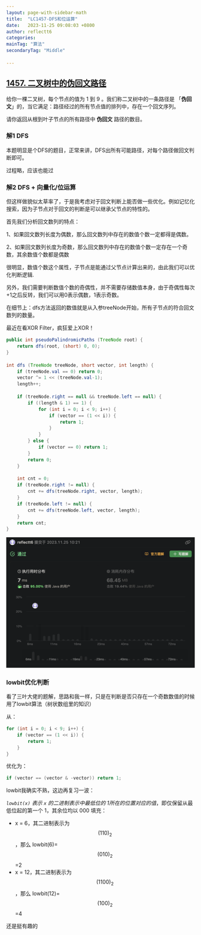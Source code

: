 ```yaml
---
layout: page-with-sidebar-math
title:  "LC1457-DFS和位运算"
date:   2023-11-25 09:08:03 +0800
author: reflectt6
categories: 
mainTag: "算法"
secondaryTag: "Middle"

---
```


## [1457. 二叉树中的伪回文路径](https://leetcode.cn/problems/pseudo-palindromic-paths-in-a-binary-tree/)

给你一棵二叉树，每个节点的值为 1 到 9 。我们称二叉树中的一条路径是 「**伪回文**」的，当它满足：路径经过的所有节点值的排列中，存在一个回文序列。

请你返回从根到叶子节点的所有路径中 **伪回文** 路径的数目。



### 解1 DFS

本题明显是个DFS的题目，正常来讲，DFS出所有可能路径，对每个路径做回文判断即可。

过程略，应该也能过

### 解2 DFS + 向量化/位运算

但这样做貌似太草率了，于是我考虑对于回文判断上能否做一些优化。例如记忆化搜索，因为子节点对于回文的判断是可以继承父节点的特性的。

首先我们分析回文数列的特点：

1、如果回文数列长度为偶数，那么回文数列中存在的数值个数一定都得是偶数。

2、如果回文数列长度为奇数，那么回文数列中存在的数值个数一定存在一个奇数，其余数值个数都是偶数

很明显，数值个数这个属性，子节点是能通过父节点计算出来的，由此我们可以优化判断逻辑.

另外，我们需要判断数值个数的奇偶性，并不需要存储数值本身，由于奇偶性每次+1之后反转，我们可以用0表示偶数，1表示奇数。

在细节上：dfs方法返回的数值就是从入参treeNode开始，所有子节点的符合回文数列的数量。

最近在看XOR Filter，疯狂爱上XOR！

```java
public int pseudoPalindromicPaths (TreeNode root) {
    return dfs(root, (short) 0, 0);
}

int dfs (TreeNode treeNode, short vector, int length) {
    if (treeNode.val == 0) return 0;
    vector ^= 1 << (treeNode.val-1);
    length++;

    if (treeNode.right == null && treeNode.left == null) {
        if ((length & 1) == 1) {
            for (int i = 0; i < 9; i++) {
                if (vector == (1 << i)) {
                    return 1;
                }
            }
        } else {
            if (vector == 0) return 1;
        }
        return 0;
    }

    int cnt = 0;
    if (treeNode.right != null) {
        cnt += dfs(treeNode.right, vector, length);
    }
    if (treeNode.left != null) {
        cnt += dfs(treeNode.left, vector, length);
    }
    return cnt;
}
```

![image-20231125105150119](/assets/images/2023-11-25-LC1457-DFS和位运算//image-20231125105150119.png)

### lowbit优化判断

看了三叶大佬的题解，思路和我一样，只是在判断是否只存在一个奇数数值的时候用了lowbit算法（树状数组里的知识）

从：

```java
for (int i = 0; i < 9; i++) {
    if (vector == (1 << i)) {
        return 1;
    }
}
```

优化为：

```java
if (vector == (vector & -vector)) return 1;
```

lowbit我确实不熟，这边再复习一波：

*`lowbit(x)` 表示 `x` 的二进制表示中最低位的 1所在的位置对应的值*，即仅保留从最低位起的第一个 1，其余位均以 000 填充：

- x = 6，其二进制表示为$$ (110)_2$$ ，那么 lowbit(6)=$$(010)_2$$=2
- x = 12，其二进制表示为 $$(1100)_2$$，那么 lowbit(12)=$$(100)_2$$=4

还是挺有趣的
